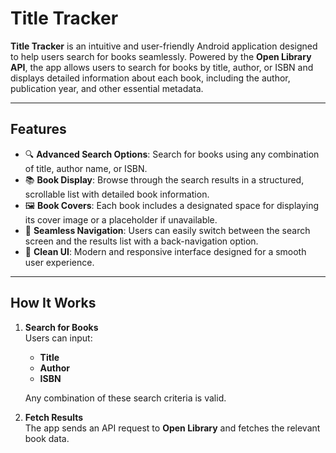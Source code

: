 # **Title Tracker**

**Title Tracker** is an intuitive and user-friendly Android application designed to help users search for books seamlessly. Powered by the **Open Library API**, the app allows users to search for books by title, author, or ISBN and displays detailed information about each book, including the author, publication year, and other essential metadata.

---

## **Features**

- 🔍 **Advanced Search Options**: Search for books using any combination of title, author name, or ISBN.  
- 📚 **Book Display**: Browse through the search results in a structured, scrollable list with detailed book information.  
- 🖼️ **Book Covers**: Each book includes a designated space for displaying its cover image or a placeholder if unavailable.  
- 🔄 **Seamless Navigation**: Users can easily switch between the search screen and the results list with a back-navigation option.  
- 📱 **Clean UI**: Modern and responsive interface designed for a smooth user experience.

---

## **How It Works**

1. **Search for Books**  
   Users can input:  
   - **Title**  
   - **Author**  
   - **ISBN**  

   Any combination of these search criteria is valid.  

2. **Fetch Results**  
   The app sends an API request to **Open Library** and fetches the relevant book data.  
